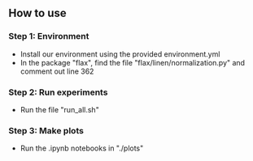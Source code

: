 ## How to use

### Step 1: Environment
- Install our environment using the provided environment.yml 
- In the package "flax", find the file "flax/linen/normalization.py" and comment out line 362

### Step 2: Run experiments
- Run the file "run_all.sh"

### Step 3: Make plots
- Run the .ipynb notebooks in "./plots"